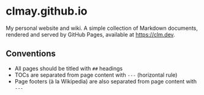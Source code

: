 # clmay.github.io

My personal website and wiki. A simple collection of Markdown documents,
rendered and served by GitHub Pages, available at https://clm.dev.

## Conventions

- All pages should be titled with `##` headings
- TOCs are separated from page content with `---` (horizontal rule)
- Page footers (à la Wikipedia) are also separated from page content with `---`
